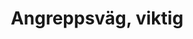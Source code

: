 ---
title: 'Angreppsväg, viktig'
symbol_image: '/images/symbols/insats/02.svg'
weight: 2
card: true
card_color: 'bg-symbol-red'
---